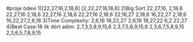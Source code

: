#proje ödevi
1)[22,27,16,2,18,6]
[2,22,27,16,18,6]
2)Big Sort
22,27,16,  2,18,6
22,27,16   2,18,6
22,27,16   2,18,6
22,27,16   2,18,6
22,16,27   2,18,6
16,22,27   2,18,6
16,22,27,2,6,18
3)Time Complexity:
2,6,16     18,22,27
2,6,16     18,27,22
6,2        22,27
4)Best Case:18
ilk dört adim:
2,7,3,5,8,9,15,6
2,3,7,5,8,9,15,6
2,3,6,7,5,8,9,15
2,3,6,5,7,8,9,15

